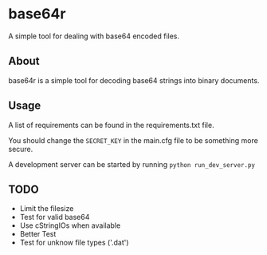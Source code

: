 # base64r

A simple tool for dealing with base64 encoded files.

## About

base64r is a simple tool for decoding base64 strings into binary documents.

## Usage

A list of requirements can be found in the requirements.txt file.

You should change the ```SECRET_KEY``` in the main.cfg file to be something more secure.

A development server can be started by running ```python run_dev_server.py```

## TODO
* Limit the filesize
* Test for valid base64
* Use cStringIOs when available
* Better Test
 * Test for unknow file types ('.dat')
